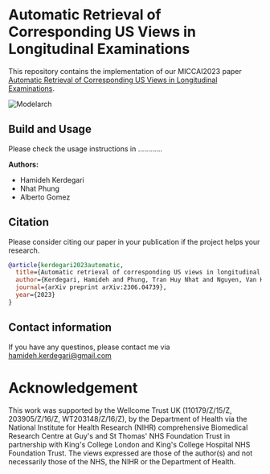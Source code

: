 # Automatic Retrieval of Corresponding US Views in Longitudinal Examinations
This repository contains the implementation of our MICCAI2023 paper [Automatic Retrieval of Corresponding US Views in Longitudinal Examinations](https://arxiv.org/abs/2306.04739).

![Modelarch](https://github.com/hamidehkerdegari/Muscle-view-retrieval/assets/30697849/d3b53948-9b6b-46fc-9d96-755c3b2b7fb5)



## Build and Usage

Please check the usage instructions in ............

**Authors:**

* Hamideh Kerdegari
* Nhat Phung
* Alberto Gomez


## Citation

Please consider citing our paper in your publication if the project helps your research.
 
```bibtex
@article{kerdegari2023automatic,
  title={Automatic retrieval of corresponding US views in longitudinal examinations},
  author={Kerdegari, Hamideh and Phung, Tran Huy Nhat and Nguyen, Van Hao and Truong, Thi Phuong Thao and Le, Ngoc Minh Thu and Le, Thanh Phuong and Le, Thi Mai Thao and Pisani, Luigi and Denehy, Linda and Consortium, Vital and others},
  journal={arXiv preprint arXiv:2306.04739},
  year={2023}
}
```

## Contact information
If you have any questinos, please contact me via hamideh.kerdegari@gmail.com

# Acknowledgement
This work was supported by the Wellcome Trust UK (110179/Z/15/Z, 203905/Z/16/Z, WT203148/Z/16/Z), by the Department of Health via the National Institute for Health Research (NIHR) comprehensive Biomedical Research Centre at Guy's and St Thomas' NHS Foundation Trust in partnership with King's College London and King's College Hospital NHS Foundation Trust. The views expressed are those of the author(s) and not necessarily those of the NHS, the NIHR or the Department of Health.




